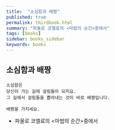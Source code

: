 ```yaml
---
title:  "소심함과 배짱"
published: true
permalink: thirdbook.html
summary: "파올로 코엘료의 <마법의 순간>중에서"
tags: [books]
sidebar: books_sidebar
keywords: books
---
```


## 소심함과 배짱

```
소심함은
당신이 가는 길에 걸림돌이 되지요.
그 길에서 걸림돌을 뽑아내는 것이 바로 배짱입니다.

배짱을 가지세요.
```

* 파올로 코엘료의 <마법의 순간>중에서 
